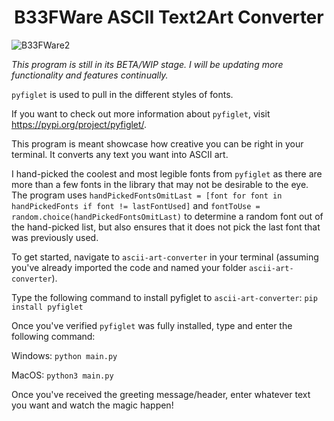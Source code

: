 <h1 align="center">B33FWare ASCII Text2Art Converter</h1>

![B33FWare2](https://github.com/s-b-t/ascii-art-converter/assets/109566542/6106cd7d-55b2-4960-964b-d7ee80ece667)


*This program is still in its BETA/WIP stage. I will be updating more functionality and features continually.*

```pyfiglet``` is used to pull in the different styles of fonts.

If you want to check out more information about ```pyfiglet```, visit https://pypi.org/project/pyfiglet/.

This program is meant showcase how creative you can be right in your terminal. It converts any text you want into ASCII art.

I hand-picked the coolest and most legible fonts from ```pyfiglet``` as there are more than a few fonts in the library that may not be desirable to the eye. The program uses ```handPickedFontsOmitLast = [font for font in handPickedFonts if font != lastFontUsed]``` and ```fontToUse = random.choice(handPickedFontsOmitLast)``` to determine a random font out of the hand-picked list, but also ensures that it does not pick the last font that was previously used.

To get started, navigate to ```ascii-art-converter``` in your terminal (assuming you've already imported the code and named your folder ```ascii-art-converter```).

Type the following command to install pyfiglet to ```ascii-art-converter```: ```pip install pyfiglet```

Once you've verified ```pyfiglet``` was fully installed, type and enter the following command:
  
  Windows: ```python main.py```
  
  MacOS: ```python3 main.py```

Once you've received the greeting message/header, enter whatever text you want and watch the magic happen!
